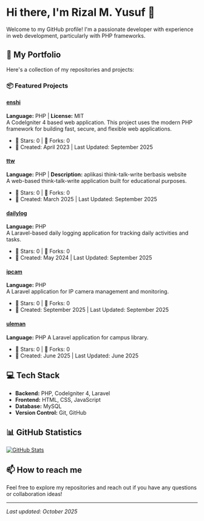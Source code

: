 # Hi there, I'm Rizal M. Yusuf 👋

Welcome to my GitHub profile! I'm a passionate developer with experience in web development, particularly with PHP frameworks.

## 🚀 My Portfolio

Here's a collection of my repositories and projects:

### 📦 Featured Projects

#### [enshi](https://github.com/rizaalmyusuf/enshi)
**Language:** PHP | **License:** MIT  
A CodeIgniter 4 based web application. This project uses the modern PHP framework for building fast, secure, and flexible web applications.
- 🌟 Stars: 0 | 🍴 Forks: 0
- 📅 Created: April 2023 | Last Updated: September 2025

#### [ttw](https://github.com/rizaalmyusuf/ttw)
**Language:** PHP | **Description:** aplikasi think-talk-write berbasis website  
A web-based think-talk-write application built for educational purposes.
- 🌟 Stars: 0 | 🍴 Forks: 0
- 📅 Created: March 2025 | Last Updated: September 2025

#### [dailylog](https://github.com/rizaalmyusuf/dailylog)
**Language:** PHP  
A Laravel-based daily logging application for tracking daily activities and tasks.
- 🌟 Stars: 0 | 🍴 Forks: 0
- 📅 Created: May 2024 | Last Updated: September 2025

#### [ipcam](https://github.com/rizaalmyusuf/ipcam)
**Language:** PHP  
A Laravel application for IP camera management and monitoring.
- 🌟 Stars: 0 | 🍴 Forks: 0
- 📅 Created: September 2025 | Last Updated: September 2025

#### [uleman](https://github.com/rizaalmyusuf/booking-perpus)
**Language:** PHP
A Laravel application for campus library.
- 🌟 Stars: 0 | 🍴 Forks: 0
- 📅 Created: June 2025 | Last Updated: June 2025

## 💻 Tech Stack

- **Backend:** PHP, CodeIgniter 4, Laravel
- **Frontend:** HTML, CSS, JavaScript
- **Database:** MySQL
- **Version Control:** Git, GitHub

## 📊 GitHub Statistics

[![GitHub Stats](https://github-readme-stats.vercel.app/api?username=rizaalmyusuf&show_icons=true&theme=default)](https://github.com/rizaalmyusuf)

## 📫 How to reach me

Feel free to explore my repositories and reach out if you have any questions or collaboration ideas!

---

_Last updated: October 2025_

